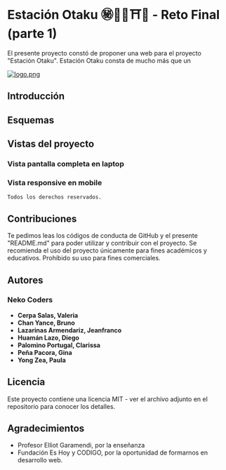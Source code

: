 # Estación Otaku ㊙📓🍥⛩️🎌 - Reto Final (parte 1)

El presente proyecto constó de proponer una web para el proyecto "Estación Otaku". Estación Otaku consta de mucho más que un

[![logo.png](https://i.postimg.cc/LXdQ94j6/logo.png)](https://postimg.cc/mcwyVsd0)

## Introducción

## Esquemas

## Vistas del proyecto

### Vista pantalla completa en laptop

### Vista responsive en mobile

```
Todos los derechos reservados.
```

## Contribuciones

Te pedimos leas los códigos de conducta de GitHub y el presente "README.md" para poder utilizar y contribuir con el proyecto. Se recomienda el uso del proyecto únicamente para fines académicos y educativos. Prohibido su uso para fines comerciales.

## Autores
### Neko Coders

- **Cerpa Salas, Valeria**
- **Chan Yance, Bruno**
- **Lazarinas Armendariz, Jeanfranco**
- **Huamán Lazo, Diego**
- **Palomino Portugal, Clarissa**
- **Peña Pacora, Gina**
- **Yong Zea, Paula**

## Licencia

Este proyecto contiene una licencia MIT - ver el archivo adjunto en el repositorio para conocer los detalles.

## Agradecimientos

- Profesor Elliot Garamendi, por la enseñanza
- Fundación Es Hoy y CODIGO, por la oportunidad de formarnos en desarrollo web.
   
